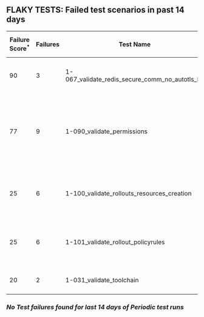 ## FLAKY TESTS: Failed test scenarios in past 14 days
| Failure Score<sup>*</sup> | Failures | Test Name | Last Seen | PR List and Logs 
|---|---|---|---|---|
| 90 | 3 | 1-067_validate_redis_secure_comm_no_autotls_ha  | 0 days ago | 3: [#702](https://github.com/redhat-developer/gitops-operator/pull/702)<sup>[1](https://storage.googleapis.com/test-platform-results/pr-logs/pull/redhat-developer_gitops-operator/702/pull-ci-redhat-developer-gitops-operator-master-v4.13-kuttl-parallel/1790277904437874688/build-log.txt)</sup> [#694](https://github.com/redhat-developer/gitops-operator/pull/694)<sup>[1](https://storage.googleapis.com/test-platform-results/pr-logs/pull/redhat-developer_gitops-operator/694/pull-ci-redhat-developer-gitops-operator-master-v4.14-kuttl-parallel/1787793497424662528/build-log.txt)</sup> [#669](https://github.com/redhat-developer/gitops-operator/pull/669)<sup>[1](https://storage.googleapis.com/test-platform-results/pr-logs/pull/redhat-developer_gitops-operator/669/pull-ci-redhat-developer-gitops-operator-master-v4.13-kuttl-parallel/1788542761306165248/build-log.txt)</sup> 
| 77 | 9 | 1-090_validate_permissions  | 7 days ago | 6: [#697](https://github.com/redhat-developer/gitops-operator/pull/697)<sup>[1](https://storage.googleapis.com/test-platform-results/pr-logs/pull/redhat-developer_gitops-operator/697/pull-ci-redhat-developer-gitops-operator-master-v4.12-kuttl-parallel/1786372073732444160/build-log.txt)</sup> [#696](https://github.com/redhat-developer/gitops-operator/pull/696)<sup>[1](https://storage.googleapis.com/test-platform-results/pr-logs/pull/redhat-developer_gitops-operator/696/pull-ci-redhat-developer-gitops-operator-master-v4.12-kuttl-parallel/1786044063552638976/build-log.txt)</sup> [#689](https://github.com/redhat-developer/gitops-operator/pull/689)<sup>[1](https://storage.googleapis.com/test-platform-results/pr-logs/pull/redhat-developer_gitops-operator/689/pull-ci-redhat-developer-gitops-operator-master-v4.12-kuttl-parallel/1785902564135407616/build-log.txt), [2](https://storage.googleapis.com/test-platform-results/pr-logs/pull/redhat-developer_gitops-operator/689/pull-ci-redhat-developer-gitops-operator-master-v4.14-kuttl-parallel/1785902588282015744/build-log.txt)</sup> [#680](https://github.com/redhat-developer/gitops-operator/pull/680)<sup>[1](https://storage.googleapis.com/test-platform-results/pr-logs/pull/redhat-developer_gitops-operator/680/pull-ci-redhat-developer-gitops-operator-master-v4.12-kuttl-parallel/1787449812904316928/build-log.txt)</sup> [#677](https://github.com/redhat-developer/gitops-operator/pull/677)<sup>[1](https://storage.googleapis.com/test-platform-results/pr-logs/pull/redhat-developer_gitops-operator/677/pull-ci-redhat-developer-gitops-operator-master-v4.14-kuttl-parallel/1787449735360024576/build-log.txt)</sup> [#669](https://github.com/redhat-developer/gitops-operator/pull/669)<sup>[1](https://storage.googleapis.com/test-platform-results/pr-logs/pull/redhat-developer_gitops-operator/669/pull-ci-redhat-developer-gitops-operator-master-v4.14-kuttl-parallel/1786048657754165248/build-log.txt), [2](https://storage.googleapis.com/test-platform-results/pr-logs/pull/redhat-developer_gitops-operator/669/pull-ci-redhat-developer-gitops-operator-master-v4.13-kuttl-parallel/1785916607525031936/build-log.txt), [3](https://storage.googleapis.com/test-platform-results/pr-logs/pull/redhat-developer_gitops-operator/669/pull-ci-redhat-developer-gitops-operator-master-v4.14-kuttl-parallel/1785916631478702080/build-log.txt)</sup> 
| 25 | 6 | 1-100_validate_rollouts_resources_creation  | 7 days ago | 3: [#694](https://github.com/redhat-developer/gitops-operator/pull/694)<sup>[1](https://storage.googleapis.com/test-platform-results/pr-logs/pull/redhat-developer_gitops-operator/694/pull-ci-redhat-developer-gitops-operator-master-v4.14-kuttl-parallel/1785936916466634752/build-log.txt)</sup> [#689](https://github.com/redhat-developer/gitops-operator/pull/689)<sup>[1](https://storage.googleapis.com/test-platform-results/pr-logs/pull/redhat-developer_gitops-operator/689/pull-ci-redhat-developer-gitops-operator-master-v4.12-kuttl-parallel/1785902564135407616/build-log.txt), [2](https://storage.googleapis.com/test-platform-results/pr-logs/pull/redhat-developer_gitops-operator/689/pull-ci-redhat-developer-gitops-operator-master-v4.14-kuttl-parallel/1785902588282015744/build-log.txt)</sup> [#669](https://github.com/redhat-developer/gitops-operator/pull/669)<sup>[1](https://storage.googleapis.com/test-platform-results/pr-logs/pull/redhat-developer_gitops-operator/669/pull-ci-redhat-developer-gitops-operator-master-v4.14-kuttl-parallel/1786048657754165248/build-log.txt), [2](https://storage.googleapis.com/test-platform-results/pr-logs/pull/redhat-developer_gitops-operator/669/pull-ci-redhat-developer-gitops-operator-master-v4.13-kuttl-parallel/1785916607525031936/build-log.txt), [3](https://storage.googleapis.com/test-platform-results/pr-logs/pull/redhat-developer_gitops-operator/669/pull-ci-redhat-developer-gitops-operator-master-v4.14-kuttl-parallel/1785916631478702080/build-log.txt)</sup> 
| 25 | 6 | 1-101_validate_rollout_policyrules  | 7 days ago | 3: [#694](https://github.com/redhat-developer/gitops-operator/pull/694)<sup>[1](https://storage.googleapis.com/test-platform-results/pr-logs/pull/redhat-developer_gitops-operator/694/pull-ci-redhat-developer-gitops-operator-master-v4.14-kuttl-parallel/1785936916466634752/build-log.txt)</sup> [#689](https://github.com/redhat-developer/gitops-operator/pull/689)<sup>[1](https://storage.googleapis.com/test-platform-results/pr-logs/pull/redhat-developer_gitops-operator/689/pull-ci-redhat-developer-gitops-operator-master-v4.12-kuttl-parallel/1785902564135407616/build-log.txt), [2](https://storage.googleapis.com/test-platform-results/pr-logs/pull/redhat-developer_gitops-operator/689/pull-ci-redhat-developer-gitops-operator-master-v4.14-kuttl-parallel/1785902588282015744/build-log.txt)</sup> [#669](https://github.com/redhat-developer/gitops-operator/pull/669)<sup>[1](https://storage.googleapis.com/test-platform-results/pr-logs/pull/redhat-developer_gitops-operator/669/pull-ci-redhat-developer-gitops-operator-master-v4.14-kuttl-parallel/1786048657754165248/build-log.txt), [2](https://storage.googleapis.com/test-platform-results/pr-logs/pull/redhat-developer_gitops-operator/669/pull-ci-redhat-developer-gitops-operator-master-v4.13-kuttl-parallel/1785916607525031936/build-log.txt), [3](https://storage.googleapis.com/test-platform-results/pr-logs/pull/redhat-developer_gitops-operator/669/pull-ci-redhat-developer-gitops-operator-master-v4.14-kuttl-parallel/1785916631478702080/build-log.txt)</sup> 
| 20 | 2 | 1-031_validate_toolchain  | 2 days ago | 2: [#700](https://github.com/redhat-developer/gitops-operator/pull/700)<sup>[1](https://storage.googleapis.com/test-platform-results/pr-logs/pull/redhat-developer_gitops-operator/700/pull-ci-redhat-developer-gitops-operator-master-v4.12-kuttl-parallel/1789339108313665536/build-log.txt)</sup> [#694](https://github.com/redhat-developer/gitops-operator/pull/694)<sup>[1](https://storage.googleapis.com/test-platform-results/pr-logs/pull/redhat-developer_gitops-operator/694/pull-ci-redhat-developer-gitops-operator-master-v4.14-kuttl-parallel/1787172010502131712/build-log.txt)</sup> 

### *No Test failures found for last 14 days of __Periodic__ test runs*
